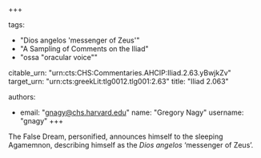 +++

tags:
- "Dios angelos &#39;messenger of Zeus&#39;"
- "A Sampling of Comments on the Iliad"
- "ossa &quot;oracular voice&quot;"

citable_urn: "urn:cts:CHS:Commentaries.AHCIP:Iliad.2.63.yBwjkZv"
target_urn: "urn:cts:greekLit:tlg0012.tlg001:2.63"
title: "Iliad 2.063"

authors:
- email: "gnagy@chs.harvard.edu"
  name: "Gregory Nagy"
  username: "gnagy"
+++

<p>The False Dream, personified, announces himself to the sleeping Agamemnon, describing himself as the <em>Dios angelos</em> ‘messenger of Zeus’. </p>